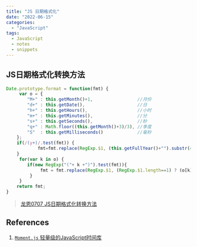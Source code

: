 ```yaml
---
title: "JS 日期格式化"
date: "2022-06-15"
categories: 
  - "JavaScript"
tags:
  - JavaScript
  - notes
  - snippets
---
```


## JS日期格式化转换方法

```javascript
Date.prototype.format = function(fmt) { 
     var o = { 
        "M+" : this.getMonth()+1,                 //月份 
        "d+" : this.getDate(),                    //日 
        "h+" : this.getHours(),                   //小时 
        "m+" : this.getMinutes(),                 //分 
        "s+" : this.getSeconds(),                 //秒 
        "q+" : Math.floor((this.getMonth()+3)/3), //季度 
        "S"  : this.getMilliseconds()             //毫秒 
    }; 
    if(/(y+)/.test(fmt)) {
            fmt=fmt.replace(RegExp.$1, (this.getFullYear()+"").substr(4 - RegExp.$1.length)); 
    }
     for(var k in o) {
        if(new RegExp("("+ k +")").test(fmt)){
             fmt = fmt.replace(RegExp.$1, (RegExp.$1.length==1) ? (o[k]) : (("00"+ o[k]).substr((""+ o[k]).length)));
         }
     }
    return fmt; 
}
```

> [龙恩0707 JS日期格式化转换方法](https://www.cnblogs.com/tugenhua0707/p/3776808.html)

## References

1. [`Moment.js` 轻量级的JavaScript时间库](http://momentjs.cn/)